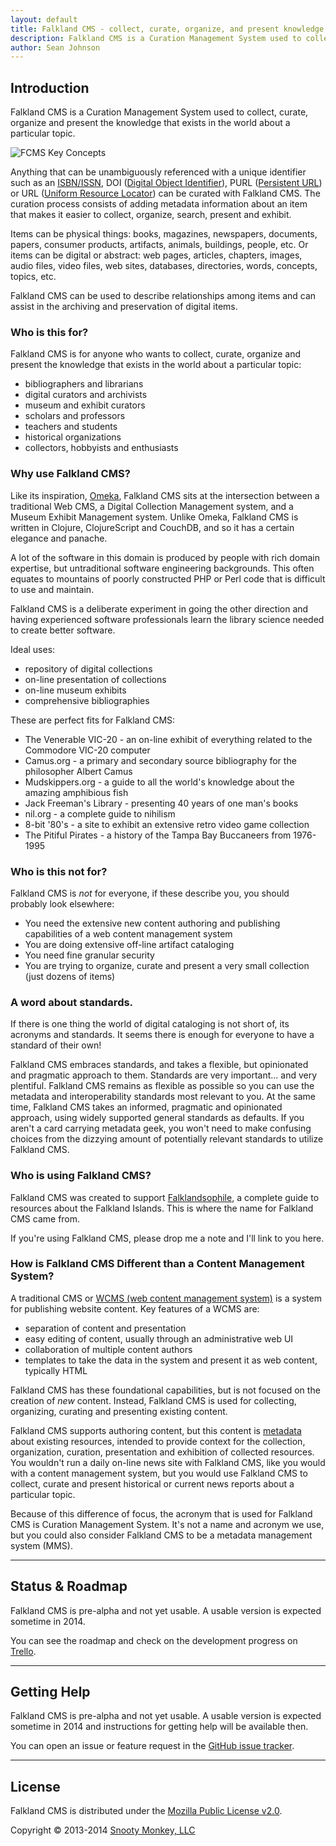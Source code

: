 ```yaml
---
layout: default
title: Falkland CMS - collect, curate, organize, and present knowledge
description: Falkland CMS is a Curation Management System used to collect, curate, organize, and present the knowledge that exists in the world about a particular topic.
author: Sean Johnson
---
```


## Introduction

Falkland CMS is a Curation Management System used to collect, curate, organize and present the knowledge that exists in the world about a particular topic.

![FCMS Key Concepts]({{site.url}}/assets/img/FCMS-High-level.png "FCMS Key Concepts")

Anything that can be unambiguously referenced with a unique identifier such as an [ISBN/ISSN](http://en.wikipedia.org/wiki/International_Standard_Book_Number), DOI ([Digital Object Identifier](http://en.wikipedia.org/wiki/Digital_object_identifier)), PURL ([Persistent URL](http://en.wikipedia.org/wiki/Persistent_uniform_resource_locator)) or URL ([Uniform Resource Locator](http://en.wikipedia.org/wiki/Uniform_resource_locator)) can be curated with Falkland CMS. The curation process consists of adding metadata information about an item that makes it easier to collect, organize, search, present and exhibit.

Items can be physical things: books, magazines, newspapers, documents, papers, consumer products, artifacts, animals, buildings, people, etc. Or items can be digital or abstract: web pages, articles, chapters, images, audio files, video files, web sites, databases, directories, words, concepts, topics, etc.

Falkland CMS can be used to describe relationships among items and can assist in the archiving and preservation of digital items.

### Who is this for?

Falkland CMS is for anyone who wants to collect, curate, organize and present the knowledge that exists in the world about a particular topic:

* bibliographers and librarians
* digital curators and archivists
* museum and exhibit curators
* scholars and professors
* teachers and students
* historical organizations
* collectors, hobbyists and enthusiasts

### Why use Falkland CMS?

Like its inspiration, [Omeka](http://omeka.org/about/), Falkland CMS sits at the intersection between a traditional Web CMS, a Digital Collection Management system, and a Museum Exhibit Management system. Unlike Omeka, Falkland CMS is written in Clojure, ClojureScript and CouchDB, and so it has a certain elegance and panache. 

A lot of the software in this domain is produced by people with rich domain expertise, but untraditional software engineering backgrounds. This often equates to mountains of poorly constructed PHP or Perl code that is difficult to use and maintain.

Falkland CMS is a deliberate experiment in going the other direction and having experienced software professionals learn the library science needed to create better software.

Ideal uses:

* repository of digital collections
* on-line presentation of collections
* on-line museum exhibits
* comprehensive bibliographies

These are perfect fits for Falkland CMS:

* The Venerable VIC-20 - an on-line exhibit of everything related to the Commodore VIC-20 computer
* Camus.org - a primary and secondary source bibliography for the philosopher Albert Camus
* Mudskippers.org - a guide to all the world's knowledge about the amazing amphibious fish
* Jack Freeman's Library - presenting 40 years of one man's books
* nil.org - a complete guide to nihilism 
* 8-bit '80's - a site to exhibit an extensive retro video game collection
* The Pitiful Pirates - a history of the Tampa Bay Buccaneers from 1976-1995

### Who is this not for?

Falkland CMS is *not* for everyone, if these describe you, you should probably look elsewhere:

* You need the extensive new content authoring and publishing capabilities of a web content management system
* You are doing extensive off-line artifact cataloging
* You need fine granular security
* You are trying to organize, curate and present a very small collection (just dozens of items)

### A word about standards.

If there is one thing the world of digital cataloging is not short of, its acronyms and standards. It seems there is enough for everyone to have a standard of their own!

Falkland CMS embraces standards, and takes a flexible, but opinionated and pragmatic approach to them. Standards are very important... and very plentiful. Falkland CMS remains as flexible as possible so you can use the metadata and interoperability standards most relevant to you. At the same time, Falkland CMS takes an informed, pragmatic and opinionated approach, using widely supported general standards as defaults. If you aren't a card carrying metadata geek, you won't need to make confusing choices from the dizzying amount of potentially relevant standards to utilize Falkland CMS.

### Who is using Falkland CMS?

Falkland CMS was created to support [Falklandsophile](http://falklandsophile.com), a complete guide to resources about the Falkland Islands. This is where the name for Falkland CMS came from.

If you're using Falkland CMS, please drop me a note and I'll link to you here.

### How is Falkland CMS Different than a Content Management System?

A traditional CMS or [WCMS (web content management system)](http://en.wikipedia.org/wiki/Web_content_management_system) is a system for publishing website content. Key features of a WCMS are:

* separation of content and presentation
* easy editing of content, usually through an administrative web UI
* collaboration of multiple content authors
* templates to take the data in the system and present it as web content, typically HTML

Falkland CMS has these foundational capabilities, but is not focused on the creation of *new* content. Instead, Falkland CMS is used for collecting, organizing, curating and presenting existing content.

Falkland CMS supports authoring content, but this content is [metadata](http://en.wikibooks.org/wiki/Open_Metadata_Handbook/Introduction) about existing resources, intended to provide context for the collection, organization, curation, presentation and exhibition of collected resources. You wouldn't run a daily on-line news site with Falkland CMS, like you would with a content management system, but you would use Falkland CMS to collect, curate and present historical or current news reports about a particular topic.

Because of this difference of focus, the acronym that is used for Falkland CMS is Curation Management System. It's not a name and acronym we use, but you could also consider Falkland CMS to be a metadata management system (MMS).

---

## <a id="status"></a> Status &amp; Roadmap

Falkland CMS is pre-alpha and not yet usable. A usable version is expected sometime in 2014.

You can see the roadmap and check on the development progress on [Trello](https://trello.com/b/UgzPjFAX/falkland-cms).

---

## <a id="help"></a> Getting Help

Falkland CMS is pre-alpha and not yet usable. A usable version is expected sometime in 2014 and instructions for getting help will be available then.

You can open an issue or feature request in the [GitHub issue tracker](https://github.com/SnootyMonkey/Falkland-CMS/issues).

---

## <a id="license"></a> License

Falkland CMS is distributed under the [Mozilla Public License v2.0](http://www.mozilla.org/MPL/2.0/).

Copyright © 2013-2014 [Snooty Monkey, LLC](http://snootymonkey.com/)
